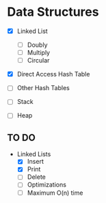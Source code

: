 # Data Structures
- [x] Linked List
    - [ ] Doubly
    - [ ] Multiply  
    - [ ] Circular
- [x] Direct Access Hash Table
- [ ] Other Hash Tables
- [ ] Stack
- [ ] Heap


## TO DO
- Linked Lists
    - [x] Insert
    - [x] Print
    - [ ] Delete
    - [ ] Optimizations
    - [ ] Maximum O(n) time

